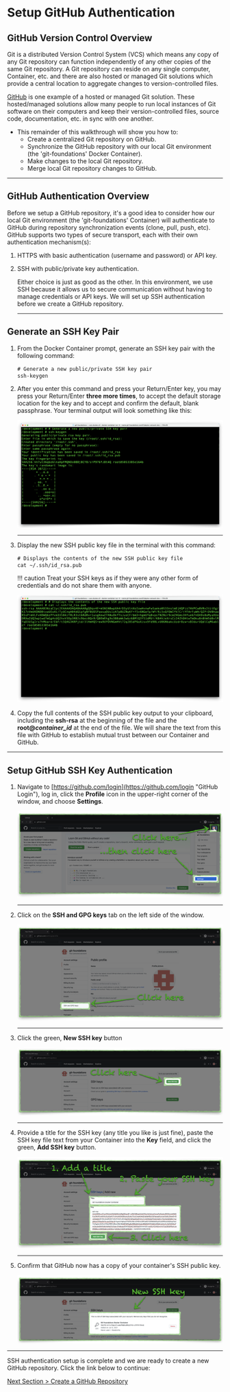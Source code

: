 # Setup GitHub Authentication

## GitHub Version Control Overview

Git is a distributed Version Control System (VCS) which means any copy of any Git repository can function independently of any other copies of the same Git repository. A Git repository can reside on any single computer, Container, etc. and there are also hosted or managed Git solutions which provide a central location to aggregate changes to version-controlled files.

[GitHub](https://github.com "GitHub.com") is one example of a hosted or managed Git solution.  These hosted/managed solutions allow many people to run local instances of Git software on their computers and keep their version-controlled files, source code, documentation, etc. in sync with one another.

- This remainder of this walkthrough will show you how to:
  - Create a centralized Git repository on GitHub.
  - Synchronize the GitHub repository with our local Git environment (the 'git-foundations' Docker Container).
  - Make changes to the local Git repository.
  - Merge local Git repository changes to GitHub.

---

## GitHub Authentication Overview

Before we setup a GitHub repository, it's a good idea to consider how our local Git environment (the 'git-foundations' Container) will authenticate to GitHub during repository synchronization events (clone, pull, push, etc). GitHub supports two types of secure transport, each with their own authentication mechanism(s):

1. HTTPS with basic authentication (username and password) or API key.
2. SSH with public/private key authentication.

    Either choice is just as good as the other. In this environment, we use SSH because it allows us to secure communication without having to manage credentials or API keys. We will set up SSH authentication before we create a GitHub repository.

    ---

## Generate an SSH Key Pair

1. From the Docker Container prompt, generate an SSH key pair with the following command:

    ```shell
    # Generate a new public/private SSH key pair
    ssh-keygen
    ```

2. After you enter this command and press your Return/Enter key, you may press your Return/Enter **three more times**, to accept the default storage location for the key and to accept and confirm the default, blank passphrase. Your terminal output will look something like this:

    ![container-ssh-keygen](../images/container-ssh-keygen.png "ssh-keygen")

    ---

3. Display the new SSH public key file in the terminal with this command:

    ```shell
    # Displays the contents of the new SSH public key file
    cat ~/.ssh/id_rsa.pub
    ```

    !!! caution
        Treat your SSH keys as if they were any other form of credentials and do not share them with anyone.

    ![container-ssh-key](../images/container-ssh-key.png "cat ~/.ssh/id_rsa.pub")

4. Copy the full contents of the SSH public key output to your clipboard, including the **ssh-rsa** at the beginning of the file and the **root@_container_id_** at the end of the file. We will share the text from this file with GitHub to establish mutual trust between our Container and GitHub.

---

## Setup GitHub SSH Key Authentication

1. Navigate to [https://github.com/login](https://github.com/login "GitHub Login"), log in, click the **Profile** icon in the upper-right corner of the window, and choose **Settings**.

    ![github-settings](../images/github-settings.png "GitHub settings access")

    ---

2. Click on the **SSH and GPG keys** tab on the left side of the window.

    ![github-profile](../images/github-profile.png "GitHub profile")

    ---

3. Click the green, **New SSH key** button

    ![github-ssh-keys](../images/github-ssh-keys.png "GitHub SSH keys")

    ---

4. Provide a title for the SSH key (any title you like is just fine), paste the SSH key file text from your Container into the **Key** field, and click the green, **Add SSH key** button.

    ![github-add-ssh-key](../images/github-add-ssh-key.png "GitHub create SSH key")

    ---

5. Confirm that GitHub now has a copy of your container's SSH public key.

    ![github-new-ssh-key](../images/github-new-ssh-key.png "GitHub new SSH key")

---

SSH authentication setup is complete and we are ready to create a new GitHub repository. Click the link below to continue:

[Next Section > Create a GitHub Repository](section_3.md "Create a GitHub Repository")
